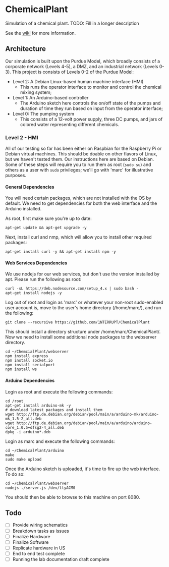 # ChemicalPlant
Simulation of a chemical plant. TODO: Fill in a longer description

See the [wiki](https://github.com/1NTERRUPT/ChemicalPlant/wiki) for more information.

## Architecture
Our simulation is built upon the Purdue Model, which broadly consists of a corporate network (Levels 4-5), a DMZ, and an industrial network (Levels 0-3). This project is consists of Levels 0-2 of the Purdue Model:

- Level 2: A Debian Linux-based human machine interface (HMI)
  - This runs the operator interface to monitor and control the chemical mixing system;
- Level 1: An Arduino-based controller
  - The Arduino sketch here controls the on/off state of the pumps and duration of time they run based on input from the operator interface;
- Level 0: The pumping system
  - This consists of a 12-volt power supply, three DC pumps, and jars of colored water representing different chemicals.

### Level 2 - HMI
All of our testing so far has been either on Raspbian for the Raspberry Pi or Debian virtual machines. This should be doable on other flavors of Linux, but we haven't tested them. Our instructions here are based on Debian. Some of these steps will require you to run them as root (```sudo su```) and others as a user with ```sudo``` privileges; we'll go with 'marc' for illustrative purposes.

#### General Dependencies
You will need certain packages, which are not installed with the OS by default. We need to get dependencies for both the web interface and the Arduino installed.

As root, first make sure you're up to date:
```
apt-get update && apt-get upgrade -y
```
Next, install curl and nmp, which will allow you to install other required packages:
```
apt-get install curl -y && apt-get install npm -y
```
#### Web Services Dependencies
We use nodejs for our web services, but don't use the version installed by apt. Please run the following as root:
```
curl -sL https://deb.nodesource.com/setup_4.x | sudo bash -
apt-get install nodejs -y
```
Log out of root and login as 'marc' or whatever your non-root sudo-enabled user account is, move to the user's home directory (/home/marc/), and run the following:
```
git clone --recursive https://github.com/1NTERRUPT/ChemicalPlant
```
This should install a directory structure under /home/marc/ChemicalPlant/. Now we need to install some additional node packages to the webserver directory.
```
cd ~/ChemcialPlant/webserver
npm install express
npm install socket.io
npm install serialport
npm install ws
```
#### Arduino Dependencies
Login as root and execute the following commands:
```
cd /root
apt-get install arduino-mk -y
# download latest packages and install them
wget http://ftp.de.debian.org/debian/pool/main/a/arduino-mk/arduino-mk_1.5-2_all.deb
wget http://ftp.de.debian.org/debian/pool/main/a/arduino/arduino-core_1.0.5+dfsg2-4_all.deb
dpkg -i arduino*.deb
```
Login as marc and execute the following commands:
```
cd ~/ChemicalPlant/arduino
make
sudo make upload
```
Once the Arduino sketch is uploaded, it's time to fire up the web interface. To do so:
```
cd ~/ChemicalPlant/webserver
nodejs ./server.js /dev/ttyACM0
```
You should then be able to browse to this machine on port 8080.

## Todo
 - [ ] Provide wiring schematics
 - [ ] Breakdown tasks as issues
 - [ ] Finalize Hardware
 - [ ] Finalize Software
 - [ ] Replicate hardware in US
 - [ ] End to end test complete
 - [ ] Running the lab documentation draft complete

